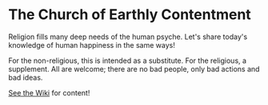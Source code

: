 # The Church of Earthly Contentment
Religion fills many deep needs of the human psyche. Let's share today's knowledge of human happiness in the same ways!

For the non-religious, this is intended as a substitute. For the religious, a supplement. All are welcome; there are no bad people, only bad actions and bad ideas.

[See the Wiki](wiki) for content!
